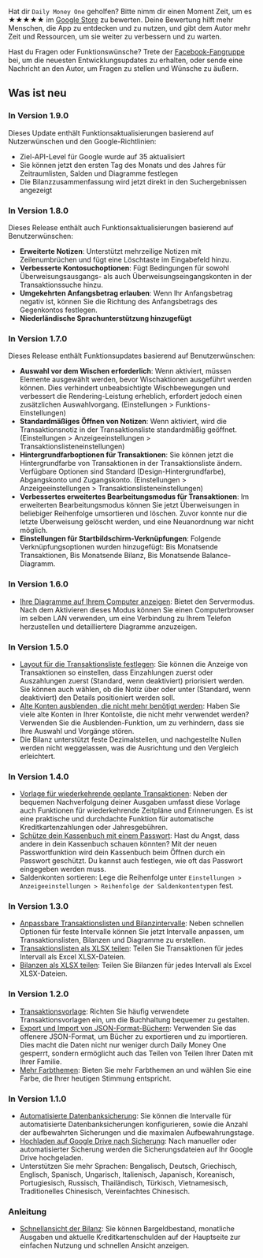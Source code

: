 
Hat dir `Daily Money One` geholfen? Bitte nimm dir einen Moment Zeit, um es ★★★★★ im [Google Store](https://play.google.com/store/apps/details?id=com.colaorange.dailymoneyone) zu bewerten. Deine Bewertung hilft mehr Menschen, die App zu entdecken und zu nutzen, und gibt dem Autor mehr Zeit und Ressourcen, um sie weiter zu verbessern und zu warten.

Hast du Fragen oder Funktionswünsche? Trete der [Facebook-Fangruppe](https://www.facebook.com/colaorange.daily.money) bei, um die neuesten Entwicklungsupdates zu erhalten, oder sende eine Nachricht an den Autor, um Fragen zu stellen und Wünsche zu äußern.

## Was ist neu

### In Version 1.9.0
Dieses Update enthält Funktionsaktualisierungen basierend auf Nutzerwünschen und den Google-Richtlinien:
* Ziel-API-Level für Google wurde auf 35 aktualisiert  
* Sie können jetzt den ersten Tag des Monats und des Jahres für Zeitraumlisten, Salden und Diagramme festlegen  
* Die Bilanzzusammenfassung wird jetzt direkt in den Suchergebnissen angezeigt  

### In Version 1.8.0
Dieses Release enthält auch Funktionsaktualisierungen basierend auf Benutzerwünschen:
* **Erweiterte Notizen**: Unterstützt mehrzeilige Notizen mit Zeilenumbrüchen und fügt eine Löschtaste im Eingabefeld hinzu.
* **Verbesserte Kontosuchoptionen**: Fügt Bedingungen für sowohl Überweisungsausgangs- als auch Überweisungseingangskonten in der Transaktionssuche hinzu.
* **Umgekehrten Anfangsbetrag erlauben**: Wenn Ihr Anfangsbetrag negativ ist, können Sie die Richtung des Anfangsbetrags des Gegenkontos festlegen.
* **Niederländische Sprachunterstützung hinzugefügt**

### In Version 1.7.0
Dieses Release enthält Funktionsupdates basierend auf Benutzerwünschen:  
* **Auswahl vor dem Wischen erforderlich**: Wenn aktiviert, müssen Elemente ausgewählt werden, bevor Wischaktionen ausgeführt werden können. Dies verhindert unbeabsichtigte Wischbewegungen und verbessert die Rendering-Leistung erheblich, erfordert jedoch einen zusätzlichen Auswahlvorgang. (Einstellungen > Funktions-Einstellungen)  
* **Standardmäßiges Öffnen von Notizen**: Wenn aktiviert, wird die Transaktionsnotiz in der Transaktionsliste standardmäßig geöffnet. (Einstellungen > Anzeigeeinstellungen > Transaktionslisteneinstellungen)  
* **Hintergrundfarboptionen für Transaktionen**: Sie können jetzt die Hintergrundfarbe von Transaktionen in der Transaktionsliste ändern. Verfügbare Optionen sind Standard (Design-Hintergrundfarbe), Abgangskonto und Zugangskonto. (Einstellungen > Anzeigeeinstellungen > Transaktionslisteneinstellungen)  
* **Verbessertes erweitertes Bearbeitungsmodus für Transaktionen**: Im erweiterten Bearbeitungsmodus können Sie jetzt Überweisungen in beliebiger Reihenfolge umsortieren und löschen. Zuvor konnte nur die letzte Überweisung gelöscht werden, und eine Neuanordnung war nicht möglich.  
* **Einstellungen für Startbildschirm-Verknüpfungen**: Folgende Verknüpfungsoptionen wurden hinzugefügt: Bis Monatsende Transaktionen, Bis Monatsende Bilanz, Bis Monatsende Balance-Diagramm.

### In Version 1.6.0
* [Ihre Diagramme auf Ihrem Computer anzeigen](https://youtu.be/Ag8cqg9gzi0): Bietet den Servermodus. Nach dem Aktivieren dieses Modus können Sie einen Computerbrowser im selben LAN verwenden, um eine Verbindung zu Ihrem Telefon herzustellen und detailliertere Diagramme anzuzeigen.

### In Version 1.5.0
* [Layout für die Transaktionsliste festlegen](https://youtu.be/TzQj2pY6sWs): Sie können die Anzeige von Transaktionen so einstellen, dass Einzahlungen zuerst oder Auszahlungen zuerst (Standard, wenn deaktiviert) priorisiert werden. Sie können auch wählen, ob die Notiz über oder unter (Standard, wenn deaktiviert) den Details positioniert werden soll.
* [Alte Konten ausblenden, die nicht mehr benötigt werden](https://youtu.be/nKq7Mh_2nQA): Haben Sie viele alte Konten in Ihrer Kontoliste, die nicht mehr verwendet werden? Verwenden Sie die Ausblenden-Funktion, um zu verhindern, dass sie Ihre Auswahl und Vorgänge stören.
* Die Bilanz unterstützt feste Dezimalstellen, und nachgestellte Nullen werden nicht weggelassen, was die Ausrichtung und den Vergleich erleichtert.

### In Version 1.4.0
* [Vorlage für wiederkehrende geplante Transaktionen](https://youtu.be/TzQj2pY6sWs): Neben der bequemen Nachverfolgung deiner Ausgaben umfasst diese Vorlage auch Funktionen für wiederkehrende Zeitpläne und Erinnerungen. Es ist eine praktische und durchdachte Funktion für automatische Kreditkartenzahlungen oder Jahresgebühren.
* [Schütze dein Kassenbuch mit einem Passwort](https://youtu.be/peoYqNG_4pk): Hast du Angst, dass andere in dein Kassenbuch schauen könnten? Mit der neuen Passwortfunktion wird dein Kassenbuch beim Öffnen durch ein Passwort geschützt. Du kannst auch festlegen, wie oft das Passwort eingegeben werden muss.
* Saldenkonten sortieren: Lege die Reihenfolge unter `Einstellungen > Anzeigeeinstellungen > Reihenfolge der Saldenkontentypen` fest.

### In Version 1.3.0
* [Anpassbare Transaktionslisten und Bilanzintervalle](https://youtu.be/O7EcLN82qIU): Neben schnellen Optionen für feste Intervalle können Sie jetzt Intervalle anpassen, um Transaktionslisten, Bilanzen und Diagramme zu erstellen.
* [Transaktionslisten als XLSX teilen](https://youtu.be/Bf7j39fsCSc): Teilen Sie Transaktionen für jedes Intervall als Excel XLSX-Dateien.
* [Bilanzen als XLSX teilen](https://youtu.be/kpxJxNsButA): Teilen Sie Bilanzen für jedes Intervall als Excel XLSX-Dateien.

### In Version 1.2.0
* [Transaktionsvorlage](https://youtu.be/CtfJ5BecZfY): Richten Sie häufig verwendete Transaktionsvorlagen ein, um die Buchhaltung bequemer zu gestalten.
* [Export und Import von JSON-Format-Büchern](https://youtu.be/bHGEH7zcj78): Verwenden Sie das offenere JSON-Format, um Bücher zu exportieren und zu importieren. Dies macht die Daten nicht nur weniger durch Daily Money One gesperrt, sondern ermöglicht auch das Teilen von Teilen Ihrer Daten mit Ihrer Familie.
* [Mehr Farbthemen](https://youtu.be/3Yw7m2AOvfc): Bieten Sie mehr Farbthemen an und wählen Sie eine Farbe, die Ihrer heutigen Stimmung entspricht.

### In Version 1.1.0
* [Automatisierte Datenbanksicherung](https://youtube.com/shorts/dWePWDncx0k): Sie können die Intervalle für automatisierte Datenbanksicherungen konfigurieren, sowie die Anzahl der aufbewahrten Sicherungen und die maximalen Aufbewahrungstage.
* [Hochladen auf Google Drive nach Sicherung](https://youtu.be/hOJdtKElLuw): Nach manueller oder automatisierter Sicherung werden die Sicherungsdateien auf Ihr Google Drive hochgeladen.
* Unterstützen Sie mehr Sprachen: Bengalisch, Deutsch, Griechisch, Englisch, Spanisch, Ungarisch, Italienisch, Japanisch, Koreanisch, Portugiesisch, Russisch, Thailändisch, Türkisch, Vietnamesisch, Traditionelles Chinesisch, Vereinfachtes Chinesisch.

### Anleitung
* [Schnellansicht der Bilanz](https://youtu.be/66tJxSrI_vQ): Sie können Bargeldbestand, monatliche Ausgaben und aktuelle Kreditkartenschulden auf der Hauptseite zur einfachen Nutzung und schnellen Ansicht anzeigen.